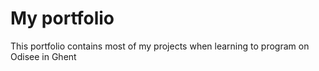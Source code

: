 # My portfolio

This portfolio contains most of my projects when learning to program on Odisee in Ghent
